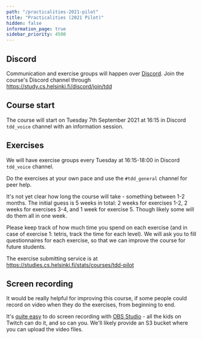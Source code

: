```yaml
---
path: "/practicalities-2021-pilot"
title: "Practicalities (2021 Pilot)"
hidden: false
information_page: true
sidebar_priority: 4500
---
```


## Discord

Communication and exercise groups will happen over [Discord](https://discord.com/). Join the course's Discord channel through https://study.cs.helsinki.fi/discord/join/tdd


## Course start

The course will start on Tuesday 7th September 2021 at 16:15 in Discord `tdd_voice` channel with an information session.


## Exercises

We will have exercise groups every Tuesday at 16:15-18:00 in Discord `tdd_voice` channel.

Do the exercises at your own pace and use the `#tdd_general` channel for peer help.

It's not yet clear how long the course will take - something between 1-2 months. The initial guess is 5 weeks in total: 2 weeks for exercises 1-2, 2 weeks for exercises 3-4, and 1 week for exercise 5. Though likely some will do them all in one week.

Please keep track of how much time you spend on each exercise (and in case of exercise 1: tetris, track the time for each level). We will ask you to fill questionnaires for each exercise, so that we can improve the course for future students.

The exercise submitting service is at https://studies.cs.helsinki.fi/stats/courses/tdd-pilot


## Screen recording

It would be really helpful for improving this course, if some people could record on video when they do the exercises, from beginning to end.

It's [quite easy](https://obsproject.com/wiki/OBS-Studio-Quickstart) to do screen recording with [OBS Studio](https://obsproject.com/) - all the kids on Twitch can do it, and so can you. We'll likely provide an S3 bucket where you can upload the video files.
